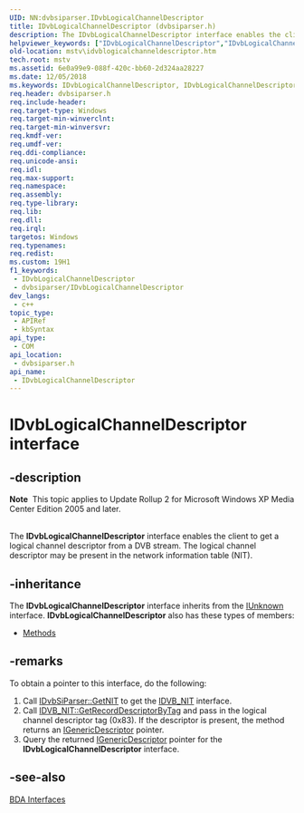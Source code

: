 ```yaml
---
UID: NN:dvbsiparser.IDvbLogicalChannelDescriptor
title: IDvbLogicalChannelDescriptor (dvbsiparser.h)
description: The IDvbLogicalChannelDescriptor interface enables the client to get a logical channel descriptor from a DVB stream.
helpviewer_keywords: ["IDvbLogicalChannelDescriptor","IDvbLogicalChannelDescriptor interface [DirectShow]","IDvbLogicalChannelDescriptor interface [DirectShow]","described","IDvbLogicalChannelDescriptorInterface","dvbsiparser/IDvbLogicalChannelDescriptor","mstv.idvblogicalchanneldescriptor"]
old-location: mstv\idvblogicalchanneldescriptor.htm
tech.root: mstv
ms.assetid: 6e0a99e9-088f-420c-bb60-2d324aa28227
ms.date: 12/05/2018
ms.keywords: IDvbLogicalChannelDescriptor, IDvbLogicalChannelDescriptor interface [DirectShow], IDvbLogicalChannelDescriptor interface [DirectShow],described, IDvbLogicalChannelDescriptorInterface, dvbsiparser/IDvbLogicalChannelDescriptor, mstv.idvblogicalchanneldescriptor
req.header: dvbsiparser.h
req.include-header: 
req.target-type: Windows
req.target-min-winverclnt: 
req.target-min-winversvr: 
req.kmdf-ver: 
req.umdf-ver: 
req.ddi-compliance: 
req.unicode-ansi: 
req.idl: 
req.max-support: 
req.namespace: 
req.assembly: 
req.type-library: 
req.lib: 
req.dll: 
req.irql: 
targetos: Windows
req.typenames: 
req.redist: 
ms.custom: 19H1
f1_keywords:
 - IDvbLogicalChannelDescriptor
 - dvbsiparser/IDvbLogicalChannelDescriptor
dev_langs:
 - c++
topic_type:
 - APIRef
 - kbSyntax
api_type:
 - COM
api_location:
 - dvbsiparser.h
api_name:
 - IDvbLogicalChannelDescriptor
---
```


# IDvbLogicalChannelDescriptor interface


## -description

<div class="alert"><b>Note</b>  This topic applies to Update Rollup 2 for Microsoft Windows XP Media Center Edition 2005 and later.
        </div>
<div> </div>


The <b>IDvbLogicalChannelDescriptor</b> interface enables the client to get a logical channel descriptor from a DVB stream. The logical channel descriptor may be present in the network information table (NIT).

## -inheritance

The <b>IDvbLogicalChannelDescriptor</b> interface inherits from the <a href="/windows/desktop/api/unknwn/nn-unknwn-iunknown">IUnknown</a> interface. <b>IDvbLogicalChannelDescriptor</b> also has these types of members:
<ul>
<li><a href="https://docs.microsoft.com/">Methods</a></li>
</ul>

## -remarks

To obtain a pointer to this interface, do the following:

<ol>
<li>Call <a href="/previous-versions/windows/desktop/api/dvbsiparser/nf-dvbsiparser-idvbsiparser-getnit">IDvbSiParser::GetNIT</a> to get the <a href="/previous-versions/windows/desktop/api/dvbsiparser/nn-dvbsiparser-idvb_nit">IDVB_NIT</a> interface.</li>
<li>Call <a href="/previous-versions/windows/desktop/api/dvbsiparser/nf-dvbsiparser-idvb_nit-getrecorddescriptorbytag">IDVB_NIT::GetRecordDescriptorByTag</a> and pass in the logical channel descriptor tag (0x83). If the descriptor is present, the method returns an <a href="/windows/desktop/api/mpeg2psiparser/nn-mpeg2psiparser-igenericdescriptor">IGenericDescriptor</a> pointer.</li>
<li>Query the returned <a href="/windows/desktop/api/mpeg2psiparser/nn-mpeg2psiparser-igenericdescriptor">IGenericDescriptor</a> pointer for the <b>IDvbLogicalChannelDescriptor</b> interface.</li>
</ol>

## -see-also

<a href="/previous-versions/windows/desktop/mstv/bda-interfaces">BDA Interfaces</a>
